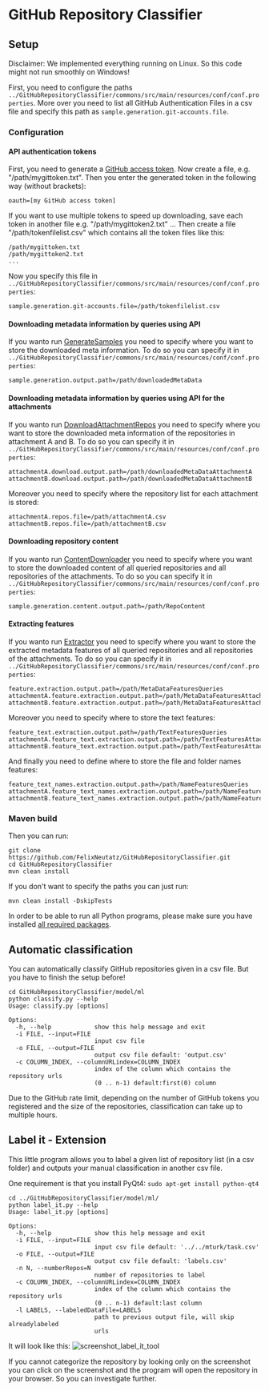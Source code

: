 # GitHub Repository Classifier

## Setup

Disclaimer: We implemented everything running on Linux. So this code might not run smoothly on Windows!

First, you need to configure the paths `../GitHubRepositoryClassifier/commons/src/main/resources/conf/conf.properties`.
More over you need to list all GitHub Authentication Files in a csv file and specify this path as `sample.generation.git-accounts.file`.

### Configuration

#### API authentication tokens
First, you need to generate a [GitHub access token](https://help.github.com/articles/creating-an-access-token-for-command-line-use/). Now create a file, e.g. "/path/mygittoken.txt". Then you enter the generated token in the following way (without brackets):
```
oauth=[my GitHub access token]
```
If you want to use multiple tokens to speed up downloading, save each token in another file e.g. "/path/mygittoken2.txt" ...
Then create a file "/path/tokenfilelist.csv" which contains all the token files like this:
```
/path/mygittoken.txt
/path/mygittoken2.txt
...
```
Now you specify this file in `../GitHubRepositoryClassifier/commons/src/main/resources/conf/conf.properties`:
```
sample.generation.git-accounts.file=/path/tokenfilelist.csv
```

#### Downloading metadata information by queries using API
If you wanto run [GenerateSamples](https://github.com/FelixNeutatz/GitHubRepositoryClassifier/blob/master/samplegeneration/src/main/java/tu/kn/ghrepoclassifier/generation/main/GenerateSamples.java) you need to specify where you want to store the downloaded meta information. To do so you can specify it in `../GitHubRepositoryClassifier/commons/src/main/resources/conf/conf.properties`:
```
sample.generation.output.path=/path/downloadedMetaData
```
#### Downloading metadata information by queries using API for the attachments
If you wanto run [DownloadAttachmentRepos](https://github.com/FelixNeutatz/GitHubRepositoryClassifier/blob/master/samplegeneration/src/main/java/tu/kn/ghrepoclassifier/generation/main/DownloadAttachmentRepos.java) you need to specify where you want to store the downloaded meta information of the repositories in attachment A and B. To do so you can specify it in `../GitHubRepositoryClassifier/commons/src/main/resources/conf/conf.properties`:
```
attachmentA.download.output.path=/path/downloadedMetaDataAttachmentA
attachmentB.download.output.path=/path/downloadedMetaDataAttachmentB
```
Moreover you need to specify where the repository list for each attachment is stored:
```
attachmentA.repos.file=/path/attachmentA.csv
attachmentB.repos.file=/path/attachmentB.csv
```

#### Downloading repository content
If you wanto run [ContentDownloader](https://github.com/FelixNeutatz/GitHubRepositoryClassifier/blob/master/samplegeneration/src/main/java/tu/kn/ghrepoclassifier/generation/main/ContentDownloader.java) you need to specify where you want to store the downloaded content of all queried repositories and all repositories of the attachments. To do so you can specify it in `../GitHubRepositoryClassifier/commons/src/main/resources/conf/conf.properties`:
```
sample.generation.content.output.path=/path/RepoContent
```

#### Extracting features
If you wanto run [Extractor](https://github.com/FelixNeutatz/GitHubRepositoryClassifier/blob/master/featureextraction/src/main/java/tu/kn/ghrepoclassifier/featureextraction/Extractor.java) you need to specify where you want to store the extracted metadata features of all queried repositories and all repositories of the attachments. To do so you can specify it in `../GitHubRepositoryClassifier/commons/src/main/resources/conf/conf.properties`:
```
feature.extraction.output.path=/path/MetaDataFeaturesQueries
attachmentA.feature.extraction.output.path=/path/MetaDataFeaturesAttachmentA
attachmentB.feature.extraction.output.path=/path/MetaDataFeaturesAttachmentB
```
Moreover you need to specify where to store the text features:
```
feature_text.extraction.output.path=/path/TextFeaturesQueries
attachmentA.feature_text.extraction.output.path=/path/TextFeaturesAttachmentA
attachmentB.feature_text.extraction.output.path=/path/TextFeaturesAttachmentB
```
And finally you need to define where to store the file and folder names features:
```
feature_text_names.extraction.output.path=/path/NameFeaturesQueries
attachmentA.feature_text_names.extraction.output.path=/path/NameFeaturesAttachmentA
attachmentB.feature_text_names.extraction.output.path=/path/NameFeaturesAttachmentB
```

### Maven build
Then you can run:

```
git clone https://github.com/FelixNeutatz/GitHubRepositoryClassifier.git
cd GitHubRepositoryClassifier
mvn clean install
```

If you don't want to specify the paths you can just run:

```
mvn clean install -DskipTests
```

In order to be able to run all Python programs, please make sure you have installed [all required packages](https://github.com/FelixNeutatz/GitHubRepositoryClassifier/blob/master/model/requirements.txt).

## Automatic classification
You can automatically classify GitHub repositories given in a csv file. But you have to finish the setup before!

```
cd GitHubRepositoryClassifier/model/ml
python classify.py --help
Usage: classify.py [options]

Options:
  -h, --help            show this help message and exit
  -i FILE, --input=FILE
                        input csv file
  -o FILE, --output=FILE
                        output csv file default: 'output.csv'
  -c COLUMN_INDEX, --columnURLindex=COLUMN_INDEX
                        index of the column which contains the repository urls
                        (0 .. n-1) default:first(0) column
```
Due to the GitHub rate limit, depending on the number of GitHub tokens you registered and the size of the repositories, classification can take up to multiple hours.

## Label it - Extension
This little program allows you to label a given list of repository list (in a csv folder) and outputs your manual classification in another csv file.

One requirement is that you install PyQt4: `sudo apt-get install python-qt4`

```
cd ../GitHubRepositoryClassifier/model/ml/
python label_it.py --help
Usage: label_it.py [options]

Options:
  -h, --help            show this help message and exit
  -i FILE, --input=FILE
                        input csv file default: '../../mturk/task.csv'
  -o FILE, --output=FILE
                        output csv file default: 'labels.csv'
  -n N, --numberRepos=N
                        number of repositories to label
  -c COLUMN_INDEX, --columnURLindex=COLUMN_INDEX
                        index of the column which contains the repository urls
                        (0 .. n-1) default:last column
  -l LABELS, --labeledDataFile=LABELS
                        path to previous output file, will skip alreadylabeled
                        urls
```

It will look like this:
![screenshot_label_it_tool](https://cloud.githubusercontent.com/assets/5217389/21830339/46eef208-d79c-11e6-872b-4db396bd7bb4.png)

If you cannot categorize the repository by looking only on the screenshot you can click on the screenshot and the program will open the repository in your browser. So you can investigate further.
